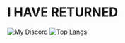 # I HAVE RETURNED

![My Discord](https://discord-readme-badge.vercel.app/api?id=stpv22)
[![Top Langs](https://github-readme-stats.vercel.app/api/top-langs/?username=STPv22&theme=radical)](https://github.com/anuraghazra/github-readme-stats)

